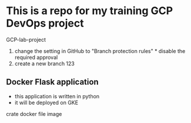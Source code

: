 # This is a repo for my training GCP DevOps project
GCP-lab-project
1. change the setting in GitHub to "Branch protection rules" * disable the required approval
2. create a new branch 
123
## Docker Flask application
 - this application is written in python
 - it will be deployed on GKE

 crate docker file image
